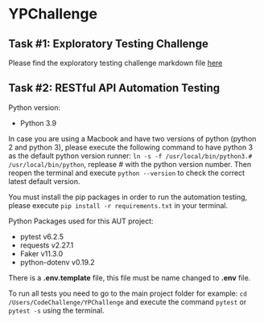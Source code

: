 # YPChallenge

## Task #1: Exploratory Testing Challenge
Please find the exploratory testing challenge markdown file [here](/Exploratory_Charters.md)

## Task #2: RESTful API Automation Testing
Python version:
- Python 3.9

In case you are using a Macbook and have two versions of python (python 2 and python 3), please execute the following command to have python 3 as the default python version runner: `ln -s -f /usr/local/bin/python3.# /usr/local/bin/python`, replease # with the python version number.
Then reopen the terminal and execute `python --version` to check the correct latest default version.

You must install the pip packages in order to run the automation testing, please execute `pip install -r requirements.txt` in your terminal.

Python Packages used for this AUT project:
- pytest v6.2.5
- requests v2.27.1
- Faker v11.3.0
- python-dotenv v0.19.2

There is a **.env.template** file, this file must be name changed to **.env** file.

To run all tests you need to go to the main project folder for example: `cd /Users/CodeChallenge/YPChallenge` and execute the command `pytest` or `pytest -s` using the terminal.